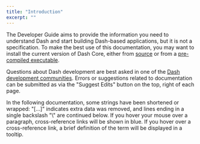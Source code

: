 ```yaml
---
title: "Introduction"
excerpt: ""
---
```

The Developer Guide aims to provide the information you need to understand Dash and start building Dash-based applications, but it is not a specification. To make the best use of this documentation, you may want to install the current version of Dash Core, either from [source](https://github.com/dashpay/dash/) or from a [pre-compiled executable](https://www.dash.org/wallets/#wallets).

Questions about Dash development are best asked in one of the [Dash development communities](https://www.dash.org/community/). Errors or suggestions related to documentation can be submitted as via the "Suggest Edits" button on the top, right of each page.

In the following documentation, some strings have been shortened or wrapped: "[...]" indicates extra data was removed, and lines ending in a single backslash "\\" are continued below. If you hover your mouse over a paragraph, cross-reference links will be shown in blue.  If you hover over a cross-reference link, a brief definition of the term will be displayed in a tooltip.